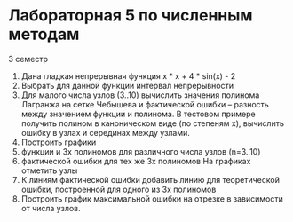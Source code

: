 # Лабораторная 5 по численным методам 
3 семестр

1. Дана гладкая непрерывная функция x * x + 4 * sin(x) - 2
2. Выбрать для данной функции интервал непрерывности
3. Для малого числа узлов (3..10) вычислить значения полинома Лагранжа на сетке Чебышева и фактической ошибки – разность между значением функции и полинома.
 В тестовом примере получить полином в каноническом виде (по степеням х), вычислить ошибку в узлах и серединах между узлами.
4. Построить графики
 1. функции и 3х полиномов для различного числа узлов (n=3..10)
 2. фактической ошибки для тех же 3х полиномов
 На графиках отметить узлы
5. К линиям фактической ошибки добавить линию для теоретической
 ошибки, построенной для одного из 3х полиномов
6. Построить график максимальной ошибки на отрезке в зависимости от
 числа узлов.
